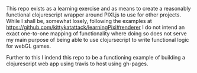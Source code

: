 This repo exists as a learning exercise and as means to create a reasonably
functional clojurescript wrapper around PIXI.js to use for other projects.
While I shall be, somewhat losely, following the examples at
https://github.com/kittykatattack/learningPixi#renderer I do not intend an
exact one-to-one mapping of functionality where doing so does not serve my main
purpose of being able to use clojursecript to write functional logic for webGL
games.

Further to this I indend this repo to be a functioning example of building a
clojurescript web app using travis to host using gh-pages.

